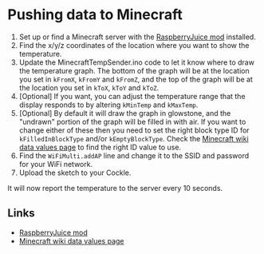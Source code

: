 # Pushing data to Minecraft

1. Set up or find a Minecraft server with the [RaspberryJuice mod](https://github.com/zhuowei/RaspberryJuice) installed.
1. Find the x/y/z coordinates of the location where you want to show the temperature.
1. Update the MinecraftTempSender.ino code to let it know where to draw the temperature graph.  The bottom of the graph will be at the location you set in ```kFromX```, ```kFromY``` and ```kFromZ```, and the top of the graph will be at the location you set in ```kToX```, ```kToY``` and ```kToZ```.
1. [Optional] If you want, you can adjust the temperature range that the display responds to by altering ```kMinTemp``` and ```kMaxTemp```.
1. [Optional] By default it will draw the graph in glowstone, and the "undrawn" portion of the graph will be filled in with air.  If you want to change either of these then you need to set the right block type ID for ```kFilledInBlockType``` and/or ```kEmptyBlockType```.  Check the [Minecraft wiki data values page](http://www.minecraftwiki.net/wiki/Data_values_(Pocket_Edition)) to find the right ID value to use.
1. Find the ```WiFiMulti.addAP``` line and change it to the SSID and password for your WiFi network.
1. Upload the sketch to your Cockle.

It will now report the temperature to the server every 10 seconds.

## Links

 * [RaspberryJuice mod](https://github.com/zhuowei/RaspberryJuice)
 * [Minecraft wiki data values page](http://www.minecraftwiki.net/wiki/Data_values_(Pocket_Edition))

